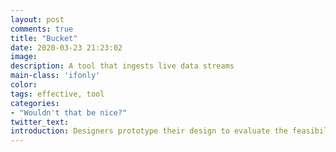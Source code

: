 ```yaml
---
layout: post
comments: true
title: "Bucket"
date: 2020-03-23 21:23:02
image: 
description: A tool that ingests live data streams
main-class: 'ifonly'
color:
tags: effective, tool
categories:
- "Wouldn't that be nice?"
twitter_text:
introduction: Designers prototype their design to evaluate the feasibility, desirability and viability of their design concepts through performance measurements or user testing. These can be captured by sensor data. Designers often lack the programming skills to effectively implement data collection as part of their prototypes. Bucket is a data cloud platform with a set of API and SDK to facilitate ingestion of data from various languages and platforms.
---
```

